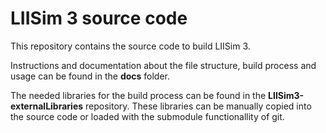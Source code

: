 # LIISim 3 source code

This repository contains the source code to build LIISim 3.

Instructions and documentation about the file structure, build process and usage can be found in the **docs** folder.

The needed libraries for the build process can be found in the **LIISim3-externalLibraries** repository. These libraries can be manually copied into the source code or loaded with the submodule functionallity of git.